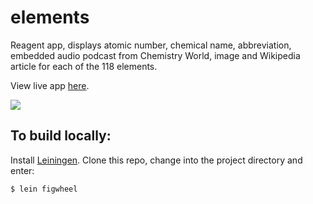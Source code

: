 # elements
Reagent app, displays atomic number, chemical name, abbreviation, embedded audio podcast from Chemistry World, image and Wikipedia article for each of the 118 elements.

View live app [here](https://porkostomus.github.io/elements/).

![](https://github.com/porkostomus/elements/blob/master/Screenshot%20from%202018-05-29%2000-59-29.png)

## To build locally:

Install [Leiningen](https://leiningen.org/). Clone this repo, change into the project directory and enter:

    $ lein figwheel
